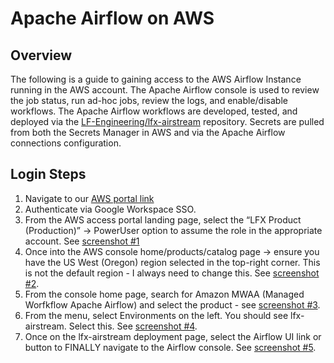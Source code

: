 # Apache Airflow on AWS

## Overview

The following is a guide to gaining access to the AWS Airflow Instance running
in the AWS account. The Apache Airflow console is used to review the job status,
run ad-hoc jobs, review the logs, and enable/disable workflows. The Apache
Airflow workflows are developed, tested, and deployed via
the [LF-Engineering/lfx-airstream](https://github.com/LF-Engineering/lfx-airstream)
repository. Secrets are pulled from both the Secrets Manager in AWS and via the
Apache Airflow connections configuration.

## Login Steps

1. Navigate to our [AWS portal link](https://lfx.awsapps.com/start)
2. Authenticate via Google Workspace SSO.
3. From the AWS access portal landing page, select the “LFX Product
  (Production)” -> PowerUser option to assume the role in the appropriate account.
  See [screenshot #1](./screenshots/aws-access-portal-account-selection.png)
4. Once into the AWS console home/products/catalog page -> ensure you have the
  US West (Oregon) region selected in the top-right corner. This is not the
  default region - I always need to change this. See
  [screenshot #2](./screenshots/aws-access-portal-region-selection.png).
5. From the console home page, search for Amazon MWAA (Managed Worfkflow Apache
  Airflow) and select the product - see
  [screenshot #3](./screenshots/aws-access-portal-managed-airflow-search.png).
6. From the menu, select Environments on the left. You should see lfx-airstream.
  Select this. See
  [screenshot #4](./screenshots/aws-access-portal-mwaa-environment-selection.png).
7. Once on the lfx-airstream deployment page, select the Airflow UI link or
  button to FINALLY navigate to the Airflow console. See
  [screenshot #5](./screenshots/aws-access-portal-mwaa-airflow-ui-link.png).
